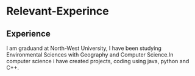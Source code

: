 # Relevant-Experince

## Experience

I am graduand at North-West University, I have been studying Environmental Sciences with Geography and Computer Science.In computer science i have created projects, coding using java, python and C++. 
